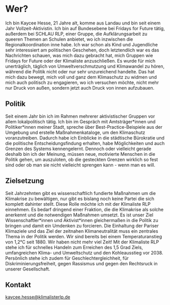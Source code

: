 # Wer?

Ich bin Kaycee Hesse, 21 Jahre alt, komme aus Landau und bin seit einem Jahr Vollzeit-Aktivistin. Ich bin auf Bundesebene bei Fridays for Future tätig, außerdem bei SCHLAU RLP, einer Gruppe, die Aufklärungsarbeit zu queeren Themen an Schulen anbietet, wo ich inzwischen die Regionalkoordination inne habe. Ich war schon als Kind und Jugendliche sehr interessiert am politischen Geschehen, doch letztendlich war es das Nachrichten schauen, was mich dazu gebracht hat, mich Gruppen wie Fridays for Future oder der Klimaliste anzuschließen. Es wurde für mich unerträglich, täglich von Umweltverschmutzung und Klimawandel zu hören, während die Politik nicht oder nur sehr unzureichend handelte. Das hat mich dazu bewegt, mich voll und ganz dem Klimaschutz zu widmen und mich auch politisch zu engagieren, wo ich versuchen möchte, nicht mehr nur Druck von außen, sondern jetzt auch Druck von innen aufzubauen.


## Politik

Seit einem Jahr bin ich im Rahmen mehrerer aktivistischer Gruppen vor allem lokalpolitisch tätig. Ich bin im Gespräch mit Amtsträger\*innen und Politiker\*innen meiner Stadt, spreche über Best-Practice-Beispiele aus der Umgebung und erstelle Maßnahmenkataloge, um den Klimaschutz voranzutreiben. Dadurch habe ich Einblicke in die städtische Bürokratie und die politische Entscheidungsfindung erhalten, habe Möglichkeiten und auch Grenzen des Systems kennengelernt. Dennoch oder vielleicht gerade deshalb bin ich der Meinung, müssen neue, motivierte Menschen in die Politik gehen, um auszuloten, ob die gesteckten Grenzen wirklich so fest sind oder ob man sie nicht vielleicht sprengen kann - wenn man es will.

## Zielsetzung

Seit Jahrzehnten gibt es wissenschaftlich fundierte Maßnahmen um die Klimakrise zu bewältigen, nur gibt es bislang noch keine Partei die sich komplett dahinter stellt. Diese Rolle möchte ich mit der Klimaliste RLP einnehmen. Es bedarf dringend einer Fraktion, die die Klimakrise als solche anerkennt und die notwendigen Maßnahmen umsetzt. Es ist unser Ziel Wissenschaftler\*innen und Aktivist\*innen gleichermaßen in die Politik zu bringen und damit ein Umdenken zu forcieren. Die Einhaltung der Pariser Klimaziele und das Ziel der zeitnahen Klimaneutralität muss ein zentrales Thema in der Politik werden. Wir sind bereits bei einem Temperaturanstieg von 1,2°C seit 1880. Wir haben nicht mehr viel Zeit! Mit der Klimaliste RLP stehe ich für schnelles Handeln zum Erreichen des 1,5 Grad Ziels, umfangreichen Klima- und Umweltschutz und den Kohleausstieg vor 2038. Persönlich stehe ich zudem für Geschlechtergleichheit, für Diskriminierungsfreiheit, gegen Rassismus und gegen den Rechtsruck in unserer Gesellschaft.

## Kontakt

<a href = "mailto:kaycee.hesse@klimalisterlp.de" style="color:inherit; background:inherit;"> kaycee.hesse@klimalisterlp.de </a>
